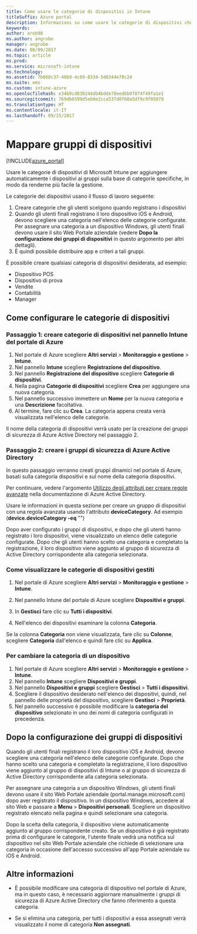 ```yaml
---
title: Come usare le categorie di dispositivi in Intune
titleSuffix: Azure portal
description: Informazioni su come usare le categorie di dispositivi che gli utenti possono scegliere quando registrano i dispositivi in Intune."
keywords: 
author: arob98
ms.author: angrobe
manager: angrobe
ms.date: 08/09/2017
ms.topic: article
ms.prod: 
ms.service: microsoft-intune
ms.technology: 
ms.assetid: 7b668c37-40b9-4c69-8334-5d8344e78c24
ms.suite: ems
ms.custom: intune-azure
ms.openlocfilehash: e34b9cd030244db4bdde78eedbb0f874f49fa1e1
ms.sourcegitcommit: 769db6599d5eb0e2cca537d0f60a5df9c9f05079
ms.translationtype: HT
ms.contentlocale: it-IT
ms.lasthandoff: 09/15/2017
---
```

# <a name="map-device-groups"></a>Mappare gruppi di dispositivi


[!INCLUDE[azure_portal](./includes/azure_portal.md)]

Usare le categorie di dispositivi di Microsoft Intune per aggiungere automaticamente i dispositivi ai gruppi sulla base di categorie specifiche, in modo da renderne più facile la gestione.

Le categorie dei dispositivi usano il flusso di lavoro seguente:
1. Creare categorie che gli utenti scelgono quando registrano i dispositivi
3. Quando gli utenti finali registrano il loro dispositivo iOS e Android, devono scegliere una categoria nell'elenco delle categorie configurate. Per assegnare una categoria a un dispositivo Windows, gli utenti finali devono usare il sito Web Portale aziendale (vedere **Dopo la configurazione dei gruppi di dispositivi** in questo argomento per altri dettagli).
4. È quindi possibile distribuire app e criteri a tali gruppi.

È possibile creare qualsiasi categoria di dispositivi desiderata, ad esempio:
- Dispositivo POS
- Dispositivo di prova
- Vendite
- Contabilità
- Manager

## <a name="how-to-configure-device-categories"></a>Come configurare le categorie di dispositivi

### <a name="step-1---create-device-categories-in-the-intune-blade-of-the-azure-portal"></a>Passaggio 1: creare categorie di dispositivi nel pannello Intune del portale di Azure
1. Nel portale di Azure scegliere **Altri servizi** > **Monitoraggio e gestione** > **Intune**.
3. Nel pannello **Intune** scegliere **Registrazione del dispositivo**.
3. Nel pannello **Registrazione del dispositivo** scegliere **Categorie di dispositivi**.
4. Nella pagina **Categorie di dispositivi** scegliere **Crea** per aggiungere una nuova categoria.
5. Nel pannello successivo immettere un **Nome** per la nuova categoria e una **Descrizione** facoltativa.
6. Al termine, fare clic su **Crea**. La categoria appena creata verrà visualizzata nell'elenco delle categorie.

Il nome della categoria di dispositivi verrà usato per la creazione dei gruppi di sicurezza di Azure Active Directory nel passaggio 2.

### <a name="step-2---create-azure-active-directory-security-groups"></a>Passaggio 2: creare i gruppi di sicurezza di Azure Active Directory
In questo passaggio verranno creati gruppi dinamici nel portale di Azure, basati sulla categoria dispositivi e sul nome della categoria dispositivi.

Per continuare, vedere l'argomento [Utilizzo degli attributi per creare regole avanzate](https://azure.microsoft.com/documentation/articles/active-directory-accessmanagement-groups-with-advanced-rules/#using-attributes-to-create-rules-for-device-objects) nella documentazione di Azure Active Directory. 

Usare le informazioni in questa sezione per creare un gruppo di dispositivi con una regola avanzata usando l'attributo **deviceCategory**. Ad esempio (**device.deviceCategory -eq** "*<the device category name you got from the Azure portal>*")

Dopo aver configurato i gruppi di dispositivi, e dopo che gli utenti hanno registrato i loro dispositivi, viene visualizzato un elenco delle categorie configurate. Dopo che gli utenti hanno scelto una categoria e completato la registrazione, il loro dispositivo viene aggiunto al gruppo di sicurezza di Active Directory corrispondente alla categoria selezionata.

### <a name="how-to-view-the-categories-of-devices-you-manage"></a>Come visualizzare le categorie di dispositivi gestiti

1.  Nel portale di Azure scegliere **Altri servizi** > **Monitoraggio e gestione** > **Intune**.

2. Nel pannello Intune del portale di Azure scegliere **Dispositivi e gruppi**.

3.  In **Gestisci** fare clic su **Tutti i dispositivi**.

4.  Nell'elenco dei dispositivi esaminare la colonna **Categoria**.

Se la colonna **Categoria** non viene visualizzata, fare clic su **Colonne**, scegliere **Categoria** dall'elenco e quindi fare clic su **Applica**.

### <a name="to-change-the-category-of-a-device"></a>Per cambiare la categoria di un dispositivo

1. Nel portale di Azure scegliere **Altri servizi** > **Monitoraggio e gestione** > **Intune**.
3. Nel pannello **Intune** scegliere **Dispositivi e gruppi**.
4. Nel pannello **Dispositivi e gruppi** scegliere **Gestisci** > **Tutti i dispositivi**.
5. Scegliere il dispositivo desiderato nell'elenco dei dispositivi, quindi, nel pannello delle proprietà del dispositivo, scegliere **Gestisci** > **Proprietà**.
6. Nel pannello successivo è possibile modificare la **categoria del dispositivo** selezionato in uno dei nomi di categoria configurati in precedenza.

## <a name="after-you-configure-device-groups"></a>Dopo la configurazione dei gruppi di dispositivi

Quando gli utenti finali registrano il loro dispositivo iOS e Android, devono scegliere una categoria nell'elenco delle categorie configurate. Dopo che hanno scelto una categoria e completato la registrazione, il loro dispositivo viene aggiunto al gruppo di dispositivi di Intune o al gruppo di sicurezza di Active Directory corrispondente alla categoria selezionata.

Per assegnare una categoria a un dispositivo Windows, gli utenti finali devono usare il sito Web Portale aziendale (portal.manage.microsoft.com) dopo aver registrato il dispositivo. In un dispositivo Windows, accedere al sito Web e passare a **Menu** > **Dispositivi personali**. Scegliere un dispositivo registrato elencato nella pagina e quindi selezionare una categoria. 

Dopo la scelta della categoria, il dispositivo viene automaticamente aggiunto al gruppo corrispondente creato. Se un dispositivo è già registrato prima di configurare le categorie, l'utente finale vedrà una notifica sul dispositivo nel sito Web Portale aziendale che richiede di selezionare una categoria in occasione dell'accesso successivo all'app Portale aziendale su iOS e Android.

## <a name="further-information"></a>Altre informazioni
- È possibile modificare una categoria di dispositivo nel portale di Azure, ma in questo caso, è necessario aggiornare manualmente i gruppi di sicurezza di Azure Active Directory che fanno riferimento a questa categoria.

- Se si elimina una categoria, per tutti i dispositivi a essa assegnati verrà visualizzato il nome di categoria **Non assegnati**.


